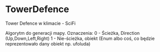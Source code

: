 # TowerDefence
Tower Defence w klimacie - SciFi

Algorytm do generacji mapy.
	Oznaczenia:
		0 - Ścieżka, Direction (Up,Down,Left,Right)
		1 - Nie-ścieżka, obiekt (Enum albo coś, co będzie reprezentowało dany obiekt np. ufoluda)